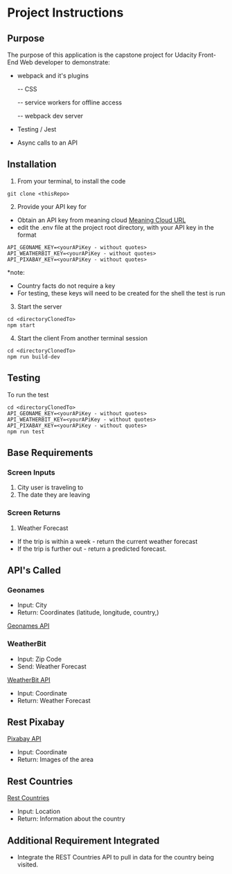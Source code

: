 # Project Instructions

## Purpose

The purpose of this application is the capstone project for Udacity Front-End Web developer to demonstrate:

- webpack and it's plugins

  -- CSS

  -- service workers for offline access

  -- webpack dev server

- Testing / Jest
- Async calls to an API

## Installation

1. From your terminal, to install the code

```
git clone <thisRepo>
```

2. Provide your API key for

- Obtain an API key from meaning cloud
  [Meaning Cloud URL](https://www.meaningcloud.com/developer/sentiment-analysis)
- edit the .env file at the project root directory, with your API key in the format

```
API_GEONAME_KEY=<yourAPiKey - without quotes>
API_WEATHERBIT_KEY=<yourAPiKey - without quotes>
API_PIXABAY_KEY=<yourAPiKey - without quotes>
```

\*note:

- Country facts do not require a key
- For testing, these keys will need to be created for the shell the test is run

3. Start the server

```
cd <directoryClonedTo>
npm start
```

4. Start the client
   From another terminal session

```
cd <directoryClonedTo>
npm run build-dev
```

## Testing

To run the test

```
cd <directoryClonedTo>
API_GEONAME_KEY=<yourAPiKey - without quotes>
API_WEATHERBIT_KEY=<yourAPiKey - without quotes>
API_PIXABAY_KEY=<yourAPiKey - without quotes>
npm run test
```

## Base Requirements

### Screen Inputs

1. City user is traveling to
2. The date they are leaving

### Screen Returns

1. Weather Forecast

- If the trip is within a week - return the current weather forecast
- If the trip is further out - return a predicted forecast.

## API's Called

### Geonames

- Input: City
- Return: Coordinates (latitude, longitude, country,)

[Geonames API](http://www.geonames.org/export/web-services.html)

### WeatherBit

- Input: Zip Code
- Send: Weather Forecast

[WeatherBit API](https://www.weatherbit.io/api)

- Input: Coordinate
- Return: Weather Forecast

## Rest Pixabay

[Pixabay API](https://pixabay.com/api/docs/)

- Input: Coordinate
- Return: Images of the area

## Rest Countries

[Rest Countries](https://restcountries.eu/)

- Input: Location
- Return: Information about the country

## Additional Requirement Integrated

- Integrate the REST Countries API to pull in data for the country being visited.
